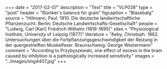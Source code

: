 +++
date = "2017-02-07"
description = "Test"
title = "VLP038"
type = "post"
header = "Rümker's balance for grain"
figcaption = "Blasebalg"
source = "Hillmann, Paul. 1910. Die deutsche landwirtschaftliche Pflanzenzucht. Berlin: Deutsche Landwirtschafts-Gesellschaft"
people = "Ludwig, Carl [Karl] Friedrich Wilhelm (1816-1895)"
sites = "Physiological Institute, University of Leipzig (1877)"
literature = "Aeby, Christoph. 1862. Untersuchungen über die Fortpflanzungsgeschwindigkeit der Reizung in der quergestreiften Muskelfaser. Braunschweig: George Westermann"
comment = "According to Przybyszewski, one effect of excess in the brain caused by inhibition is a pathologically increased sensitivity."
images = "../images/img4407.jpg"
+++
